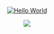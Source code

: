 <div align="center">

  [![Hello World](https://readme-typing-svg.herokuapp.com?font=Consolas&size=36&color=000000&center=true&vCenter=true&height=40&lines=%3C+Hello%2C+World!+%2F%3E)](https://github.com/fudiwei)

  <img src="https://github-readme-stats.vercel.app/api?username=fudiwei&show_icons=true&hide_title=true" />
  
</div>
